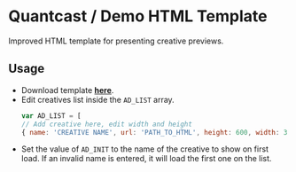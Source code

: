 # Quantcast / Demo HTML Template

Improved HTML template for presenting creative previews.

## Usage

- Download template **[here](./demo.html)**.
- Edit creatives list inside the `AD_LIST` array.
	```js
	var AD_LIST = [
  	// Add creative here, edit width and height
  	{ name: 'CREATIVE NAME', url: 'PATH_TO_HTML', height: 600, width: 300 }
	```
- Set the value of `AD_INIT` to the name of the creative to show on first load.
If an invalid name is entered, it will load the first one on the list.
